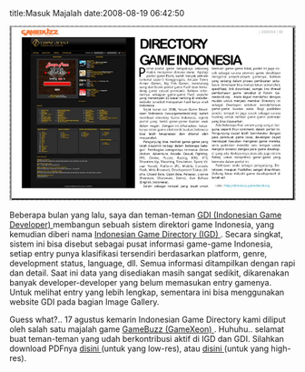 title:Masuk Majalah
date:2008-08-19 06:42:50

![image](/img/wordpress/2008-08-igd.jpg?w=300)

Beberapa bulan yang lalu, saya dan teman-teman
<a href="http://www.gamedevid.org">
 GDI (Indonesian Game Developer)
</a>
membangun sebuah sistem direktori game Indonesia, yang kemudian diberi nama
<a href="http://directory.gamedevid.org">
 Indonesian Game Directory (IGD)
</a>
. Secara singkat, sistem ini bisa disebut sebagai pusat informasi game-game Indonesia, setiap entry punya klasifikasi tersendiri berdasarkan platform, genre, development status, language, dll. Semua informasi ditampilkan dengan rapi dan detail. Saat ini data yang disediakan masih sangat sedikit, dikarenakan banyak developer-developer yang belum memasukan entry gamenya. Untuk melihat entry yang lebih lengkap, sementara ini bisa menggunakan website GDI pada bagian Image Gallery.

Guess what?.. 17 agustus kemarin Indonesian Game Directory kami diliput oleh salah satu majalah game
<a href="http://www.gamexeon.com">
 GameBuzz (GameXeon)
</a>
. Huhuhu.. selamat buat teman-teman yang udah berkontribusi aktif di IGD dan GDI. Silahkan download PDFnya
<a href="http://www.gamexeon.com/cc/click.php?id=7">
 disini
</a>
(untuk yang low-res), atau
<a href="http://www.gamexeon.com/cc/click.php?id=8">
 disini
</a>
(untuk yang high-res).
